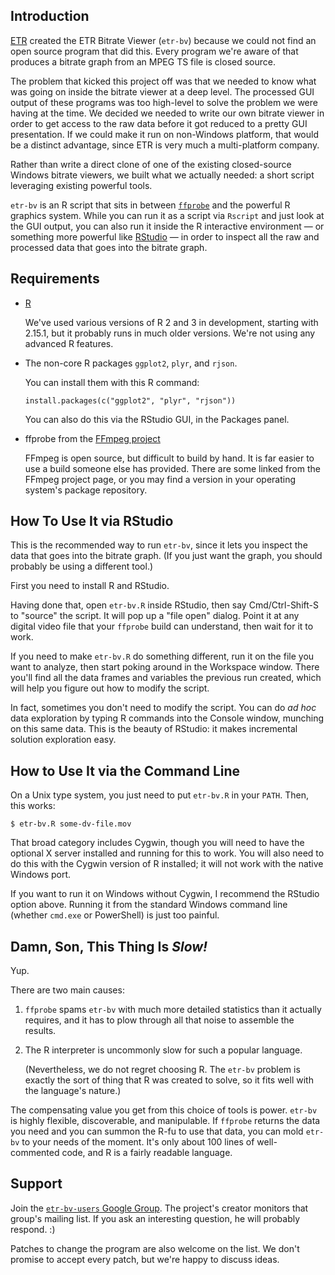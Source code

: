 Introduction
----

[ETR](http://etr-usa.com) created the ETR Bitrate Viewer (`etr-bv`) because we could not find an open source program that did this. Every program we're aware of that produces a bitrate graph from an MPEG TS file is closed source.

The problem that kicked this project off was that we needed to know what was going on inside the bitrate viewer at a deep level. The processed GUI output of these programs was too high-level to solve the problem we were having at the time. We decided we needed to write our own bitrate viewer in order to get access to the raw data before it got reduced to a pretty GUI presentation. If we could make it run on non-Windows platform, that would be a distinct advantage, since ETR is very much a multi-platform company.

Rather than write a direct clone of one of the existing closed-source Windows bitrate viewers, we built what we actually needed: a short script leveraging existing powerful tools.

`etr-bv` is an R script that sits in between [`ffprobe`](http://ffmpeg.org/ffprobe.html) and the powerful R graphics system. While you can run it as a script via `Rscript` and just look at the GUI output, you can also run it inside the R interactive environment — or something more powerful like [RStudio](rstudio.org) — in order to inspect all the raw and processed data that goes into the bitrate graph.


Requirements
----

-   [R](http://r-project.org/)

    We've used various versions of R 2 and 3 in development, starting with 2.15.1, but it probably runs in much older versions.  We're not using any advanced R features.

-   The non-core R packages `ggplot2`, `plyr`, and `rjson`.

    You can install them with this R command:

        install.packages(c("ggplot2", "plyr", "rjson"))
    
    You can also do this via the RStudio GUI, in the Packages panel.
    
-   ffprobe from the [FFmpeg project](http://ffmpeg.org/)

    FFmpeg is open source, but difficult to build by hand.  It is far easier to use a build someone else has provided.  There are some linked from the FFmpeg project page, or you may find a version in your operating system's package repository.


How To Use It via RStudio
----
This is the recommended way to run `etr-bv`, since it lets you inspect the data that goes into the bitrate graph. (If you just want the graph, you should probably be using a different tool.)

First you need to install R and RStudio.

Having done that, open `etr-bv.R` inside RStudio, then say Cmd/Ctrl-Shift-S to "source" the script.  It will pop up a "file open" dialog.  Point it at any digital video file that your `ffprobe` build can understand, then wait for it to work.

If you need to make `etr-bv.R` do something different, run it on the file you want to analyze, then start poking around in the Workspace window.  There you'll find all the data frames and variables the previous run created, which will help you figure out how to modify the script.

In fact, sometimes you don't need to modify the script.  You can do _ad hoc_ data exploration by typing R commands into the Console window, munching on this same data.  This is the beauty of RStudio: it makes incremental solution exploration easy.


How to Use It via the Command Line
----
On a Unix type system, you just need to put `etr-bv.R` in your `PATH`. Then, this works:

    $ etr-bv.R some-dv-file.mov

That broad category includes Cygwin, though you will need to have the optional X server installed and running for this to work. You will also need to do this with the Cygwin version of R installed; it will not work with the native Windows port.

If you want to run it on Windows without Cygwin, I recommend the RStudio option above. Running it from the standard Windows command line (whether `cmd.exe` or PowerShell) is just too painful.


Damn, Son, This Thing Is *Slow!*
----

Yup.

There are two main causes:

1.  `ffprobe` spams `etr-bv` with much more detailed statistics than it actually requires, and it has to plow through all that noise to assemble the results.

2.  The R interpreter is uncommonly slow for such a popular language. 

    (Nevertheless, we do not regret choosing R. The `etr-bv` problem is exactly the sort of thing that R was created to solve, so it fits well with the language's nature.)

The compensating value you get from this choice of tools is power. `etr-bv` is highly flexible, discoverable, and manipulable. If `ffprobe` returns the data you need and you can summon the R-fu to use that data, you can mold `etr-bv` to your needs of the moment.  It's only about 100 lines of well-commented code, and R is a fairly readable language.

Support
----
Join the [`etr-bv-users` Google Group](http://groups.google.com/). The project's creator monitors that group's mailing list. If you ask an interesting question, he will probably respond. :)

Patches to change the program are also welcome on the list.  We don't promise to accept every patch, but we're happy to discuss ideas.
